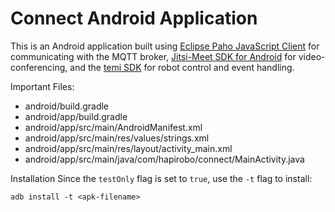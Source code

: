 # Connect Android Application

This is an Android application built using [Eclipse Paho JavaScript Client](https://www.eclipse.org/paho/clients/js/) for communicating with the MQTT broker, [Jitsi-Meet SDK for Android](https://github.com/jitsi/jitsi-meet/tree/master/android) for video-conferencing, and the [temi SDK](https://github.com/robotemi/sdk) for robot control and event handling.

Important Files:
* android/build.gradle
* android/app/build.gradle
* android/app/src/main/AndroidManifest.xml
* android/app/src/main/res/values/strings.xml
* android/app/src/main/res/layout/activity_main.xml
* android/app/src/main/java/com/hapirobo/connect/MainActivity.java

Installation
Since the `testOnly` flag is set to `true`, use the `-t` flag to install:
```
adb install -t <apk-filename>
```
